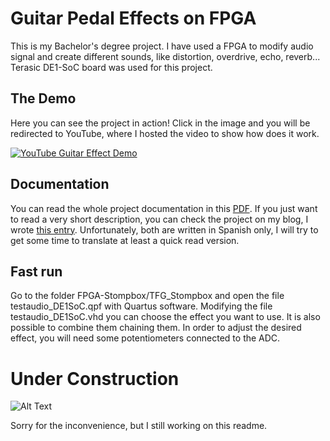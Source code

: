 # Guitar Pedal Effects on FPGA
This is my Bachelor's degree project. I have used a FPGA to modify audio signal and create different sounds, like distortion, overdrive, echo, reverb... Terasic DE1-SoC board was used for this project.

## The Demo
Here you can see the project in action!
Click in the image and you will be redirected to YouTube, where I hosted the video to show how does it work.

[![YouTube Guitar Effect Demo](https://img.youtube.com/vi/zRokwBrkL24/0.jpg)](https://www.youtube.com/watch?v=zRokwBrkL24)

## Documentation
You can read the whole project documentation in this <a href="https://github.com/jagumiel/Guitar-Pedal-Effects-on-FPGA/blob/master/TFG-JA_Gumiel-Pedal_de_Efectos.pdf">PDF</a>.  If you just want to read a very short description, you can check the project on my blog, I wrote <a href="https://jagumiel.xyz/blog/2017/10/26/pedal-de-efectos-digital/">this entry</a>. Unfortunately, both are written in Spanish only, I will try to get some time to translate at least a quick read version.

## Fast run
Go to the folder FPGA-Stompbox/TFG_Stompbox and open the file testaudio_DE1SoC.qpf with Quartus software.
Modifying the file testaudio_DE1SoC.vhd you can choose the effect you want to use. It is also possible to combine them chaining them. In order to adjust the desired effect, you will need some potentiometers connected to the ADC.


# Under Construction

![Alt Text](https://i.pinimg.com/originals/3b/d9/79/3bd979216dc79eb5fef530ced89f9e06.gif)

Sorry for the inconvenience, but I still working on this readme.
